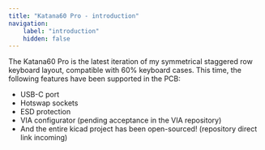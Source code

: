 ```yaml
---
title: "Katana60 Pro - introduction"
navigation:
    label: "introduction"
    hidden: false
---
```

The Katana60 Pro is the latest iteration of my symmetrical staggered row keyboard layout, compatible with 60% keyboard cases. This time, the following features have been supported in the PCB:
- USB-C port
- Hotswap sockets
- ESD protection
- VIA configurator (pending acceptance in the VIA repository)
- And the entire kicad project has been open-sourced! (repository direct link incoming)
